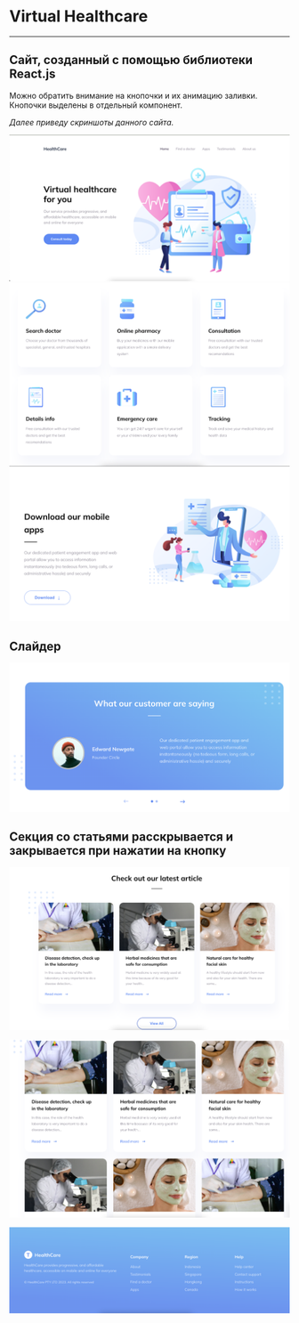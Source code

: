 <h1>Virtual Healthcare</h1>

---

Сайт, созданный с помощью библиотеки React.js 
---
Можно обратить внимание на кнопочки и их анимацию заливки. Кнопочки выделены в отдельный компонент.

_Далее приведу скриншоты данного сайта._

![главная](main.png)
![услуги](service.png)
![simple](simple.png)

<h2>Слайдер</h2>

![слайдер](slider.png)

<h2>Секция со статьями расскрывается и закрывается при нажатии на кнопку</h2>



![галлерея1](gallery01.png)


![галлерея2](gallery02.png)

![подвал](footer.png)